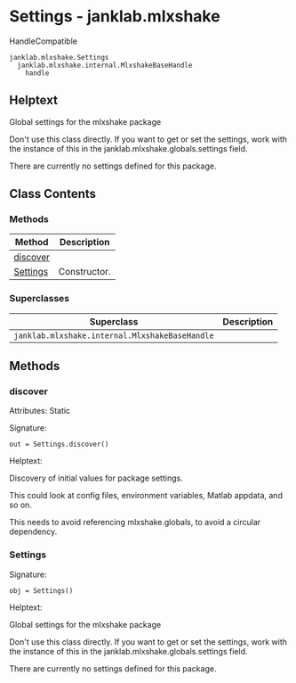 # Settings - janklab.mlxshake

HandleCompatible

```text
janklab.mlxshake.Settings
  janklab.mlxshake.internal.MlxshakeBaseHandle
    handle
```

## Helptext

Global settings for the mlxshake package

Don't use this class directly. If you want to get or set the settings,
work with the instance of this in the janklab.mlxshake.globals.settings
field.

There are currently no settings defined for this package.


## Class Contents

### Methods

| Method | Description |
| -------- | ----------- |
| [discover](#janklab.mlxshake.Settings.discover) |  |
| [Settings](#janklab.mlxshake.Settings.Settings) | Constructor. |

### Superclasses

| Superclass | Description |
| -------- | ----------- |
| `janklab.mlxshake.internal.MlxshakeBaseHandle` |  |

## Methods

<a name="janklab.mlxshake.Settings.discover"></a>
### discover

Attributes: Static

Signature:
```
out = Settings.discover()
```

Helptext:

Discovery of initial values for package settings.

This could look at config files, environment variables, Matlab appdata, and
so on.

This needs to avoid referencing mlxshake.globals, to avoid a circular dependency.



<a name="janklab.mlxshake.Settings.Settings"></a>
### Settings

Signature:
```
obj = Settings()
```

Helptext:

Global settings for the mlxshake package

Don't use this class directly. If you want to get or set the settings,
work with the instance of this in the janklab.mlxshake.globals.settings
field.

There are currently no settings defined for this package.




